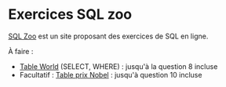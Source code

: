 # Exercices SQL zoo

[SQL Zoo](https://sqlzoo.net/wiki/SQL_Tutorial) est un site proposant des exercices de SQL en ligne.

À faire :
- [Table World](https://sqlzoo.net/wiki/SELECT_from_WORLD_Tutorial) (SELECT, WHERE) : jusqu'à la question 8 incluse
- Facultatif : [Table prix Nobel](https://sqlzoo.net/wiki/SELECT_from_Nobel_Tutorial) : jusqu'à question 10 incluse
